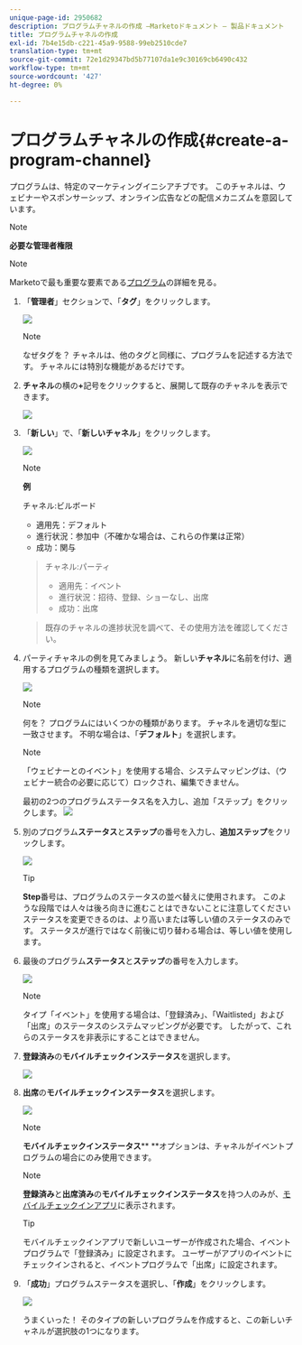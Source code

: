 ```yaml
---
unique-page-id: 2950682
description: プログラムチャネルの作成 —Marketoドキュメント — 製品ドキュメント
title: プログラムチャネルの作成
exl-id: 7b4e15db-c221-45a9-9588-99eb2510cde7
translation-type: tm+mt
source-git-commit: 72e1d29347bd5b77107da1e9c30169cb6490c432
workflow-type: tm+mt
source-wordcount: '427'
ht-degree: 0%

---
```


# プログラムチャネルの作成{#create-a-program-channel}

プログラムは、特定のマーケティングイニシアチブです。 このチャネルは、ウェビナーやスポンサーシップ、オンライン広告などの配信メカニズムを意図しています。

>[!NOTE]
>
>**必要な管理者権限**

>[!NOTE]
>
>Marketoで最も重要な要素である[プログラム](/help/marketo/product-docs/core-marketo-concepts/programs/creating-programs/understanding-programs.md)の詳細を見る。

1. 「**管理者**」セクションで、「**タグ**」をクリックします。

   ![](assets/image2014-9-24-12-3a57-3a27.png)

   >[!NOTE]
   >
   >なぜタグを？ チャネルは、他のタグと同様に、プログラムを記述する方法です。 チャネルには特別な機能があるだけです。

1. **チャネル**&#x200B;の横の&#x200B;**+**&#x200B;記号をクリックすると、展開して既存のチャネルを表示できます。

   ![](assets/image2014-9-24-12-3a58-3a33.png)

1. 「**新しい**」で、「**新しいチャネル**」をクリックします。

   ![](assets/image2014-9-24-12-3a58-3a53.png)

   >[!NOTE]
   >
   >**例**
   >
   >チャネル:ビルボード
   >
   >* 適用先：デフォルト
   >* 進行状況：参加中（不確かな場合は、これらの作業は正常）
   >* 成功：関与

   >
   >チャネル:パーティ
   >
   >* 適用先：イベント
   >* 進行状況：招待、登録、ショーなし、出席
   >* 成功：出席

   >
   >既存のチャネルの進捗状況を調べて、その使用方法を確認してください。

1. パーティチャネルの例を見てみましょう。 新しい&#x200B;**チャネル**&#x200B;に名前を付け、適用するプログラムの種類を選択します。

   ![](assets/image2014-9-24-13-3a0-3a17.png)

   >[!NOTE]
   >
   >何を？ プログラムにはいくつかの種類があります。 チャネルを適切な型に一致させます。 不明な場合は、「**デフォルト**」を選択します。

   >[!NOTE]
   >
   >「ウェビナーとのイベント」を使用する場合、システムマッピングは、（ウェビナー統合の必要に応じて）ロックされ、編集できません。

   最初の2つのプログラムステータス名を入力し、追加「ステップ」をクリックします。
   ![](assets/image2014-9-24-15-3a37-3a0.png)

1. 別のプログラム&#x200B;**ステータス**&#x200B;と&#x200B;**ステップ**&#x200B;の番号を入力し、**追加ステップ**&#x200B;をクリックします。

   ![](assets/image2014-9-24-15-3a37-3a30.png)

   >[!TIP]
   >
   >**Step**&#x200B;番号は、プログラムのステータスの並べ替えに使用されます。 このような段階では人々は後ろ向きに進むことはできないことに注意してください ステータスを変更できるのは、より高いまたは等しい値のステータスのみです。 ステータスが進行ではなく前後に切り替わる場合は、等しい値を使用します。

1. 最後のプログラム&#x200B;**ステータス**&#x200B;と&#x200B;**ステップ**&#x200B;の番号を入力します。

   ![](assets/image2014-9-24-15-3a39-3a15.png)

   >[!NOTE]
   >
   >タイプ「イベント」を使用する場合は、「登録済み」、「Waitlisted」および「出席」のステータスのシステムマッピングが必要です。 したがって、これらのステータスを非表示にすることはできません。

1. **登録済み**&#x200B;の&#x200B;**モバイルチェックインステータス**&#x200B;を選択します。

   ![](assets/image2014-9-24-15-3a39-3a43.png)

1. **出席**&#x200B;の&#x200B;**モバイルチェックインステータス**&#x200B;を選択します。

   ![](assets/image2014-9-24-15-3a40-3a21.png)

   >[!NOTE]
   >
   >**モバイルチェックインステータス**** **オプションは、チャネルがイベントプログラムの場合にのみ使用できます。

   >[!NOTE]
   >
   >**登録済み**&#x200B;と&#x200B;**出席済み**&#x200B;の&#x200B;**モバイルチェックインステータス**&#x200B;を持つ人のみが、[モバイルチェックインアプリ](/help/marketo/product-docs/core-marketo-concepts/mobile-apps/event-check-in/event-check-in-overview.md)に表示されます。

   >[!TIP]
   >
   >モバイルチェックインアプリで新しいユーザーが作成された場合、イベントプログラムで「登録済み」に設定されます。 ユーザーがアプリのイベントにチェックインされると、イベントプログラムで「出席」に設定されます。

1. 「**成功**」プログラムステータスを選択し、「**作成**」をクリックします。

   ![](assets/image2014-9-24-15-3a42-3a54.png)

   うまくいった！ そのタイプの新しいプログラムを作成すると、この新しいチャネルが選択肢の1つになります。
